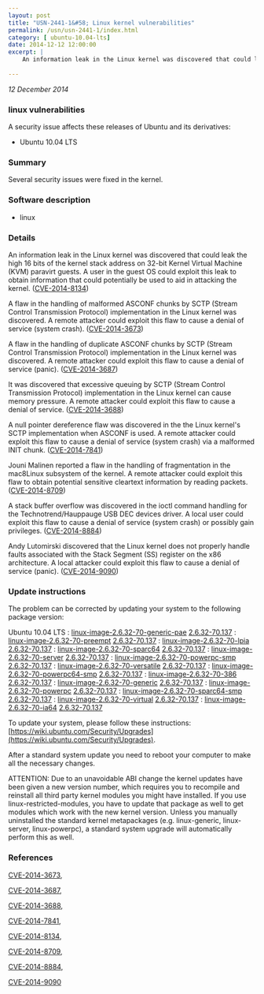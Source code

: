 ```yaml
---
layout: post
title: "USN-2441-1&#58; Linux kernel vulnerabilities"
permalink: /usn/usn-2441-1/index.html
category: [ ubuntu-10.04-lts]
date: 2014-12-12 12:00:00
excerpt: |
    An information leak in the Linux kernel was discovered that could leak the high 16 bits of the kernel stack address on 32-bit Kernel Virtual Machine (KVM) paravirt guests. A user in the guest OS could exploit this leak to obtain information that could potentially be used to aid in attacking the kernel. ([CVE-2014-8134](http://people.ubuntu.com/~ubuntu-security/cve/CVE-2014-8134))
    
--- 
```

 
 

*12 December 2014*

### linux vulnerabilities

A security issue affects these releases of Ubuntu and its derivatives:

* Ubuntu 10.04 LTS

### Summary

Several security issues were fixed in the kernel. 

### Software description

* linux 

### Details

An information leak in the Linux kernel was discovered that could leak the high 16 bits of the kernel stack address on 32-bit Kernel Virtual Machine (KVM) paravirt guests. A user in the guest OS could exploit this leak to obtain information that could potentially be used to aid in attacking the kernel. ([CVE-2014-8134](http://people.ubuntu.com/~ubuntu-security/cve/CVE-2014-8134))

A flaw in the handling of malformed ASCONF chunks by SCTP (Stream Control Transmission Protocol) implementation in the Linux kernel was discovered. A remote attacker could exploit this flaw to cause a denial of service (system crash). ([CVE-2014-3673](http://people.ubuntu.com/~ubuntu-security/cve/CVE-2014-3673))

A flaw in the handling of duplicate ASCONF chunks by SCTP (Stream Control Transmission Protocol) implementation in the Linux kernel was discovered. A remote attacker could exploit this flaw to cause a denial of service (panic). ([CVE-2014-3687](http://people.ubuntu.com/~ubuntu-security/cve/CVE-2014-3687))

It was discovered that excessive queuing by SCTP (Stream Control Transmission Protocol) implementation in the Linux kernel can cause memory pressure. A remote attacker could exploit this flaw to cause a denial of service. ([CVE-2014-3688](http://people.ubuntu.com/~ubuntu-security/cve/CVE-2014-3688))

A null pointer dereference flaw was discovered in the the Linux kernel&#39;s SCTP implementation when ASCONF is used. A remote attacker could exploit this flaw to cause a denial of service (system crash) via a malformed INIT chunk. ([CVE-2014-7841](http://people.ubuntu.com/~ubuntu-security/cve/CVE-2014-7841))

Jouni Malinen reported a flaw in the handling of fragmentation in the mac8Linux subsystem of the kernel. A remote attacker could exploit this flaw to obtain potential sensitive cleartext information by reading packets. ([CVE-2014-8709](http://people.ubuntu.com/~ubuntu-security/cve/CVE-2014-8709))

A stack buffer overflow was discovered in the ioctl command handling for the Technotrend/Hauppauge USB DEC devices driver. A local user could exploit this flaw to cause a denial of service (system crash) or possibly gain privileges. ([CVE-2014-8884](http://people.ubuntu.com/~ubuntu-security/cve/CVE-2014-8884))

Andy Lutomirski discovered that the Linux kernel does not properly handle faults associated with the Stack Segment (SS) register on the x86 architecture. A local attacker could exploit this flaw to cause a denial of service (panic). ([CVE-2014-9090](http://people.ubuntu.com/~ubuntu-security/cve/CVE-2014-9090)) 

### Update instructions

The problem can be corrected by updating your system to the following package version:

Ubuntu 10.04 LTS
 : [linux-image-2.6.32-70-generic-pae](https://launchpad.net/ubuntu/+source/linux) <span> [2.6.32-70.137](https://launchpad.net/ubuntu/+source/linux/2.6.32-70.137) </span> 
 : [linux-image-2.6.32-70-preempt](https://launchpad.net/ubuntu/+source/linux) <span> [2.6.32-70.137](https://launchpad.net/ubuntu/+source/linux/2.6.32-70.137) </span> 
 : [linux-image-2.6.32-70-lpia](https://launchpad.net/ubuntu/+source/linux) <span> [2.6.32-70.137](https://launchpad.net/ubuntu/+source/linux/2.6.32-70.137) </span> 
 : [linux-image-2.6.32-70-sparc64](https://launchpad.net/ubuntu/+source/linux) <span> [2.6.32-70.137](https://launchpad.net/ubuntu/+source/linux/2.6.32-70.137) </span> 
 : [linux-image-2.6.32-70-server](https://launchpad.net/ubuntu/+source/linux) <span> [2.6.32-70.137](https://launchpad.net/ubuntu/+source/linux/2.6.32-70.137) </span> 
 : [linux-image-2.6.32-70-powerpc-smp](https://launchpad.net/ubuntu/+source/linux) <span> [2.6.32-70.137](https://launchpad.net/ubuntu/+source/linux/2.6.32-70.137) </span> 
 : [linux-image-2.6.32-70-versatile](https://launchpad.net/ubuntu/+source/linux) <span> [2.6.32-70.137](https://launchpad.net/ubuntu/+source/linux/2.6.32-70.137) </span> 
 : [linux-image-2.6.32-70-powerpc64-smp](https://launchpad.net/ubuntu/+source/linux) <span> [2.6.32-70.137](https://launchpad.net/ubuntu/+source/linux/2.6.32-70.137) </span> 
 : [linux-image-2.6.32-70-386](https://launchpad.net/ubuntu/+source/linux) <span> [2.6.32-70.137](https://launchpad.net/ubuntu/+source/linux/2.6.32-70.137) </span> 
 : [linux-image-2.6.32-70-generic](https://launchpad.net/ubuntu/+source/linux) <span> [2.6.32-70.137](https://launchpad.net/ubuntu/+source/linux/2.6.32-70.137) </span> 
 : [linux-image-2.6.32-70-powerpc](https://launchpad.net/ubuntu/+source/linux) <span> [2.6.32-70.137](https://launchpad.net/ubuntu/+source/linux/2.6.32-70.137) </span> 
 : [linux-image-2.6.32-70-sparc64-smp](https://launchpad.net/ubuntu/+source/linux) <span> [2.6.32-70.137](https://launchpad.net/ubuntu/+source/linux/2.6.32-70.137) </span> 
 : [linux-image-2.6.32-70-virtual](https://launchpad.net/ubuntu/+source/linux) <span> [2.6.32-70.137](https://launchpad.net/ubuntu/+source/linux/2.6.32-70.137) </span> 
 : [linux-image-2.6.32-70-ia64](https://launchpad.net/ubuntu/+source/linux) <span> [2.6.32-70.137](https://launchpad.net/ubuntu/+source/linux/2.6.32-70.137) </span> 

To update your system, please follow these instructions: [https://wiki.ubuntu.com/Security/Upgrades](https://wiki.ubuntu.com/Security/Upgrades).

After a standard system update you need to reboot your computer to make all the necessary changes.

ATTENTION: Due to an unavoidable ABI change the kernel updates have been given a new version number, which requires you to recompile and reinstall all third party kernel modules you might have installed. If you use linux-restricted-modules, you have to update that package as well to get modules which work with the new kernel version. Unless you manually uninstalled the standard kernel metapackages (e.g. linux-generic, linux-server, linux-powerpc), a standard system upgrade will automatically perform this as well. 

### References

 
 [CVE-2014-3673](http://people.ubuntu.com/~ubuntu-security/cve/CVE-2014-3673), 

 [CVE-2014-3687](http://people.ubuntu.com/~ubuntu-security/cve/CVE-2014-3687), 

 [CVE-2014-3688](http://people.ubuntu.com/~ubuntu-security/cve/CVE-2014-3688), 

 [CVE-2014-7841](http://people.ubuntu.com/~ubuntu-security/cve/CVE-2014-7841), 

 [CVE-2014-8134](http://people.ubuntu.com/~ubuntu-security/cve/CVE-2014-8134), 

 [CVE-2014-8709](http://people.ubuntu.com/~ubuntu-security/cve/CVE-2014-8709), 

 [CVE-2014-8884](http://people.ubuntu.com/~ubuntu-security/cve/CVE-2014-8884), 

 [CVE-2014-9090](http://people.ubuntu.com/~ubuntu-security/cve/CVE-2014-9090)
 

